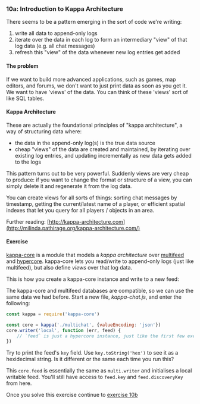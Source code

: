 ### 10a: Introduction to Kappa Architecture

There seems to be a pattern emerging in the sort of code we're writing:

1. write all data to append-only logs
2. iterate over the data in each log to form an intermediary "view" of that log data (e.g. all chat messages)
3. refresh this "view" of the data whenever new log entries get added

#### The problem

If we want to build more advanced applications, such as games, map editors, and forums, we don't want to just print data as soon as you get it. We want to have 'views' of the data. You can think of these 'views' sort of like SQL tables.

#### Kappa Architecture

These are actually the foundational principles of "kappa architecture", a way of structuring data where:

- the data in the append-only log(s) is the true data source
- cheap "views" of the data are created and maintained, by iterating over existing log entries, and updating incrementally as new data gets added to the logs

This pattern turns out to be very powerful. Suddenly views are very cheap to produce: if you want to change the format or structure of a view, you can simply delete it and regenerate it from the log data.

You can create views for all sorts of things: sorting chat messages by timestamp, getting the current/latest name of a player, or efficient spatial indexes that let you query for all players / objects in an area.

Further reading: [http://kappa-architecture.com](http://milinda.pathirage.org/kappa-architecture.com/)

#### Exercise

[kappa-core](https://github.com/noffle/kappa-core) is a module that models a *kappa architecture* over [multifeed](https://github.com/noffle/multifeed) and [hypercore](https://github.com/mafintosh/hypercore). kappa-core lets you read/write to append-only logs (just like multifeed), but also define *views* over that log data.

This is how you create a kappa-core instance and write to a new feed:

The kappa-core and multifeed databases are compatible, so we can use the same data we had before. Start a new file, _kappa-chat.js_, and enter the following:

```js
const kappa = require('kappa-core')

const core = kappa('./multichat', {valueEncoding: 'json'})
core.writer('local', function (err, feed) {
    // `feed` is just a hypercore instance, just like the first few exercises.
})
```

Try to print the feed's `key` field. Use `key.toString('hex')` to see it as a hexidecimal string. Is it different or the same each time you run this?

This `core.feed` is essentially the same as `multi.writer` and initialises a local writable feed. You'll still have access to `feed.key` and `feed.discoveryKey` from here.

Once you solve this exercise continue to [exercise 10b](10b.html)

